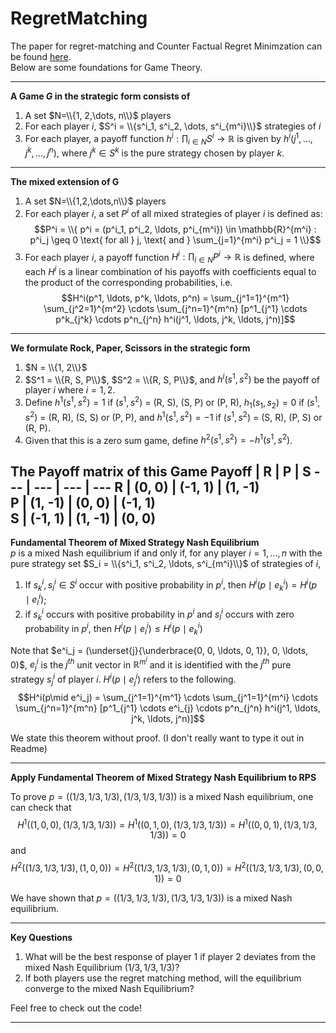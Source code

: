 # RegretMatching

The paper for regret-matching and Counter Factual Regret Minimzation can be found <a href="http://modelai.gettysburg.edu/2013/cfr/cfr.pdf">here</a>.
<br>
Below are some foundations for Game Theory.

-----

**A Game $G$ in the strategic form consists of**
1. A set $N=\\{1, 2,\dots, n\\}$ players
2. For each player $i$, $S^i = \\{s^i_1, s^i_2, \dots, s^i_{m^i}\\}$ strategies of $i$
3. For each player, a payoff function $h^i: \prod_{i \in N} S^i \rightarrow \mathbb{R}$ is given by $h^i(j^1, \ldots, j^k, \ldots, j^n)$, where $j^k \in S^k$ is the pure strategy chosen by player $k$.
-----
**The <b>mixed extension</b> of G**
1. A set $N=\\{1,2,\dots,n\\}$ players
2. For each player $i$, a set $P^i$ of all mixed strategies of player $i$ is defined as: $$P^i = \\{ p^i = (p^i_1, p^i_2, \ldots, p^i_{m^i}) \in \mathbb{R}^{m^i} : p^i_j \geq 0 \text{ for all } j, \text{ and } \sum_{j=1}^{m^i} p^i_j = 1 \\}$$
3. For each player $i$, a payoff function $H^i: \prod_{i \in N} P^i \rightarrow \mathbb{R}$ is defined, where each $H^i$ is a linear combination of his payoffs with coefficients equal to the product of the corresponding probabilities, i.e. $$H^i(p^1, \ldots, p^k, \ldots, p^n) = \sum_{j^1=1}^{m^1} \sum_{j^2=1}^{m^2} \cdots \sum_{j^n=1}^{m^n} [p^1_{j^1} \cdots p^k_{j^k} \cdots p^n_{j^n} h^i(j^1, \ldots, j^k, \ldots, j^n)]$$
-----
**We formulate Rock, Paper, Scissors in the strategic form**
1. $N = \\{1, 2\\}$
2. $S^1 = \\{R, S, P\\}$, $S^2 = \\{R, S, P\\}$, and $h^i(s^1, s^2)$ be the payoff of player $i$ where $i = 1, 2$.
3.  Define $h^1(s^1, s^2) = 1$ if $(s^1, s^2)$ = (R, S), (S, P) or (P, R), $h_1(s_1, s_2) = 0$ if $(s^1, s^2)$ = (R, R), (S, S) or (P, P), and $h^1(s^1, s^2) = -1$ if $(s^1, s^2)$ = (S, R), (P, S) or (R, P).
4.  Given that this is a zero sum game, define $h^2(s^1,s^2) = -h^1(s^1, s^2)$.

**The Payoff matrix of this Game**
Payoff | R | P | S 
--- | --- | --- | --- 
R | (0, 0) | (-1, 1) | (1, -1)  
P | (1, -1) | (0, 0) | (-1, 1)  
S | (-1, 1) | (1, -1) | (0, 0) 
-----
**Fundamental Theorem of Mixed Strategy Nash Equilibrium**
<br>
$p$ is a mixed Nash equilibrium if and only if, for any player $i = 1, \ldots, n$ with the pure strategy set $S_i = \\{s^i_1, s^i_2, \ldots, s^i_{m^i}\\}$ of strategies of $i$,
1. If $s^i_k, s^i_l \in S^i$ occur with positive probability in $p^i$, then $H^i(p\mid e^i_k) = H^i(p\mid e^i_l)$;
2. if $s^i_k$ occurs with positive probability in $p^i$ and $s^i_l$ occurs with zero probability in $p^i$, then $H^i(p\mid e^i_l) \leq H^i(p\mid e^i_k)$

Note that $e^i_j = (\underset{j}{\underbrace{0, 0, \ldots, 0, 1}}, 0, \ldots, 0)$, $e^i_j$ is the $j^{th}$ unit vector in $\mathbb{R}^{m^i}$ and it is identified with the $j^{th}$ pure strategy $s^i_j$ of player $i$. 
$H^i(p\mid e^i_j)$ refers to the following.
$$H^i(p\mid e^i_j) = \sum_{j^1=1}^{m^1} \cdots \sum_{j^1=1}^{m^i} \cdots \sum_{j^n=1}^{m^n} [p^1_{j^1} \cdots e^i_{j} \cdots p^n_{j^n} h^i(j^1, \ldots, j^k, \ldots, j^n)]$$

We state this theorem without proof. (I don't really want to type it out in Readme)

-----
**Apply Fundamental Theorem of Mixed Strategy Nash Equilibrium to RPS**

To prove $p = ((1/3, 1/3, 1/3), (1/3, 1/3, 1/3))$ is a mixed Nash equilibrium, one can check that
$$H^1((1, 0, 0), (1/3, 1/3, 1/3)) = H^1((0, 1, 0), (1/3, 1/3, 1/3)) = H^1((0, 0, 1), (1/3, 1/3, 1/3)) = 0$$ 
and 
$$H^2((1/3, 1/3, 1/3), (1, 0, 0)) = H^2((1/3, 1/3, 1/3), (0, 1, 0)) = H^2((1/3, 1/3, 1/3), (0, 0, 1)) = 0$$ 

We have shown that $p = ((1/3, 1/3, 1/3), (1/3, 1/3, 1/3))$ is a mixed Nash equilibrium.

-----
**Key Questions**
1. What will be the best response of player 1 if player 2 deviates from the mixed Nash Equilibrium $(1/3, 1/3, 1/3)$?
2. If both players use the regret matching method, will the equilibrium converge to the mixed Nash Equilibrium?

Feel free to check out the code!

-----
